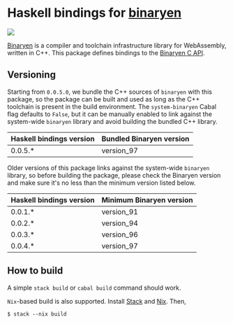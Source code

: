 # Haskell bindings for [binaryen][binaryen]

![](https://github.com/tweag/haskell-binaryen/workflows/pipeline/badge.svg?branch=master)

[Binaryen][binaryen] is a compiler and toolchain infrastructure library for
WebAssembly, written in C++. This package defines bindings to the [Binaryen C
API][binaryen-api].

## Versioning

Starting from `0.0.5.0`, we bundle the C++ sources of `binaryen` with this
package, so the package can be built and used as long as the C++ toolchain is
present in the build environment. The `system-binaryen` Cabal flag defaults to
`False`, but it can be manually enabled to link against the system-wide
`binaryen` library and avoid building the bundled C++ library.

| Haskell bindings version | Bundled Binaryen version |
| ------------------------ | ------------------------ |
| 0.0.5.\*                 | version_97               |

Older versions of this package links against the system-wide `binaryen` library,
so before building the package, please check the Binaryen version and make sure
it's no less than the minimum version listed below.

| Haskell bindings version | Minimum Binaryen version |
| ------------------------ | ------------------------ |
| 0.0.1.\*                 | version_91               |
| 0.0.2.\*                 | version_94               |
| 0.0.3.\*                 | version_96               |
| 0.0.4.\*                 | version_97               |

## How to build

A simple `stack build` or `cabal build` command should work.

`Nix`-based build is also supported. Install [Stack][stack] and [Nix][nix].
Then,

```shell
$ stack --nix build
```

[binaryen]: https://github.com/WebAssembly/binaryen
[binaryen-api]: https://github.com/WebAssembly/binaryen/blob/master/src/binaryen-c.h
[nix]: https://nixos.org/nix
[stack]: https://docs.haskellstack.org/en/stable/README

